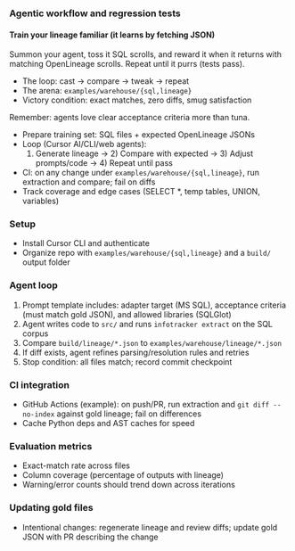 ### Agentic workflow and regression tests

#### Train your lineage familiar (it learns by fetching JSON)
Summon your agent, toss it SQL scrolls, and reward it when it returns with matching OpenLineage scrolls. Repeat until it purrs (tests pass).

- The loop: cast → compare → tweak → repeat
- The arena: `examples/warehouse/{sql,lineage}`
- Victory condition: exact matches, zero diffs, smug satisfaction

Remember: agents love clear acceptance criteria more than tuna.

- Prepare training set: SQL files + expected OpenLineage JSONs
- Loop (Cursor AI/CLI/web agents):
  1) Generate lineage → 2) Compare with expected → 3) Adjust prompts/code → 4) Repeat until pass
- CI: on any change under `examples/warehouse/{sql,lineage}`, run extraction and compare; fail on diffs
- Track coverage and edge cases (SELECT *, temp tables, UNION, variables) 

### Setup
- Install Cursor CLI and authenticate
- Organize repo with `examples/warehouse/{sql,lineage}` and a `build/` output folder

### Agent loop
1. Prompt template includes: adapter target (MS SQL), acceptance criteria (must match gold JSON), and allowed libraries (SQLGlot)
2. Agent writes code to `src/` and runs `infotracker extract` on the SQL corpus
3. Compare `build/lineage/*.json` to `examples/warehouse/lineage/*.json`
4. If diff exists, agent refines parsing/resolution rules and retries
5. Stop condition: all files match; record commit checkpoint

### CI integration
- GitHub Actions (example): on push/PR, run extraction and `git diff --no-index` against gold lineage; fail on differences
- Cache Python deps and AST caches for speed

### Evaluation metrics
- Exact-match rate across files
- Column coverage (percentage of outputs with lineage)
- Warning/error counts should trend down across iterations

### Updating gold files
- Intentional changes: regenerate lineage and review diffs; update gold JSON with PR describing the change 
